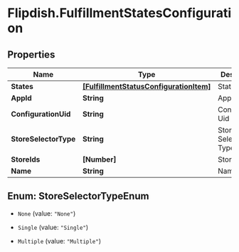 # Flipdish.FulfillmentStatesConfiguration

## Properties
Name | Type | Description | Notes
------------ | ------------- | ------------- | -------------
**States** | [**[FulfillmentStatusConfigurationItem]**](FulfillmentStatusConfigurationItem.md) | States | [optional] 
**AppId** | **String** | AppId | [optional] 
**ConfigurationUid** | **String** | Configuration Uid | [optional] 
**StoreSelectorType** | **String** | Store Selector Type | [optional] 
**StoreIds** | **[Number]** | Store Ids | [optional] 
**Name** | **String** | Name | [optional] 


<a name="StoreSelectorTypeEnum"></a>
## Enum: StoreSelectorTypeEnum


* `None` (value: `"None"`)

* `Single` (value: `"Single"`)

* `Multiple` (value: `"Multiple"`)




